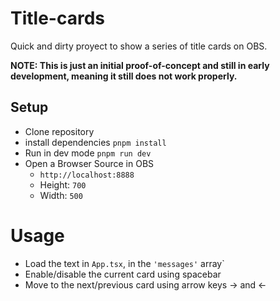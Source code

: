 # Title-cards

Quick and dirty proyect to show a series of title cards on OBS.

**NOTE: This is just an initial proof-of-concept and still in early development, meaning it still does not work properly.**

## Setup
- Clone repository
- install dependencies `pnpm install`
- Run in dev mode `pnpm run dev`
- Open a Browser Source in OBS
  - `http://localhost:8888`
  - Height: `700`
  - Width: `500`

# Usage
- Load the text in `App.tsx`, in the `'messages'` array`
- Enable/disable the current card using spacebar
- Move to the next/previous card using arrow keys -> and <- 